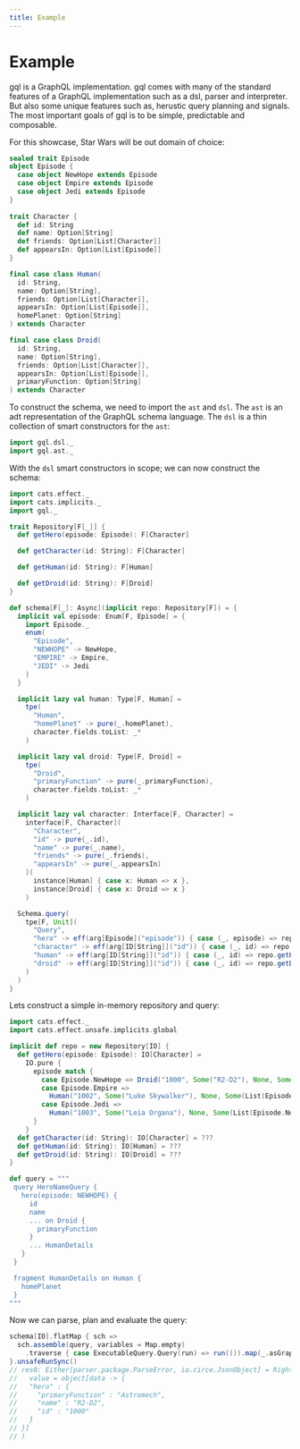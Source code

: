 ```yaml
---
title: Example
---
```


# Example
gql is a GraphQL implementation.
gql comes with many of the standard features of a GraphQL implementation such as a dsl, parser and interpreter.
But also some unique features such as, herustic query planning and signals.
The most important goals of gql is to be simple, predictable and composable.

For this showcase, Star Wars will be out domain of choice:
```scala
sealed trait Episode
object Episode {
  case object NewHope extends Episode
  case object Empire extends Episode
  case object Jedi extends Episode
}
  
trait Character {
  def id: String
  def name: Option[String]
  def friends: Option[List[Character]]
  def appearsIn: Option[List[Episode]]
}

final case class Human(
  id: String,
  name: Option[String],
  friends: Option[List[Character]],
  appearsIn: Option[List[Episode]],
  homePlanet: Option[String]
) extends Character

final case class Droid(
  id: String,
  name: Option[String],
  friends: Option[List[Character]],
  appearsIn: Option[List[Episode]],
  primaryFunction: Option[String]
) extends Character
```

To construct the schema, we need to import the `ast` and `dsl`.
The `ast` is an adt representation of the GraphQL schema language.
The `dsl` is a thin collection of smart constructors for the `ast`:
```scala
import gql.dsl._
import gql.ast._
```

With the `dsl` smart constructors in scope; we can now construct the schema:
```scala
import cats.effect._
import cats.implicits._
import gql._

trait Repository[F[_]] {
  def getHero(episode: Episode): F[Character]

  def getCharacter(id: String): F[Character]

  def getHuman(id: String): F[Human]

  def getDroid(id: String): F[Droid]
}

def schema[F[_]: Async](implicit repo: Repository[F]) = {
  implicit val episode: Enum[F, Episode] = {
    import Episode._
    enum(
      "Episode",
      "NEWHOPE" -> NewHope,
      "EMPIRE" -> Empire,
      "JEDI" -> Jedi
    )
  }

  implicit lazy val human: Type[F, Human] =
    tpe(
      "Human",
      "homePlanet" -> pure(_.homePlanet),
      character.fields.toList: _*
    )

  implicit lazy val droid: Type[F, Droid] =
    tpe(
      "Droid",
      "primaryFunction" -> pure(_.primaryFunction),
      character.fields.toList: _*
    )

  implicit lazy val character: Interface[F, Character] =
    interface[F, Character](
      "Character",
      "id" -> pure(_.id),
      "name" -> pure(_.name),
      "friends" -> pure(_.friends),
      "appearsIn" -> pure(_.appearsIn)
    )(
      instance[Human] { case x: Human => x },
      instance[Droid] { case x: Droid => x }
    )

  Schema.query(
    tpe[F, Unit](
      "Query",
      "hero" -> eff(arg[Episode]("episode")) { case (_, episode) => repo.getHero(episode) },
      "character" -> eff(arg[ID[String]]("id")) { case (_, id) => repo.getCharacter(id.value) },
      "human" -> eff(arg[ID[String]]("id")) { case (_, id) => repo.getHuman(id.value) },
      "droid" -> eff(arg[ID[String]]("id")) { case (_, id) => repo.getDroid(id.value) }
    )
  )
}
```

Lets construct a simple in-memory repository and query:
```scala
import cats.effect._
import cats.effect.unsafe.implicits.global

implicit def repo = new Repository[IO] {
  def getHero(episode: Episode): IO[Character] =
    IO.pure {
      episode match {
        case Episode.NewHope => Droid("1000", Some("R2-D2"), None, Some(List(Episode.NewHope)), Some("Astromech"))
        case Episode.Empire =>
          Human("1002", Some("Luke Skywalker"), None, Some(List(Episode.NewHope, Episode.Empire, Episode.Jedi)), Some("Tatooine"))
        case Episode.Jedi =>
          Human("1003", Some("Leia Organa"), None, Some(List(Episode.NewHope, Episode.Empire, Episode.Jedi)), Some("Alderaan"))
      }
    }
  def getCharacter(id: String): IO[Character] = ???
  def getHuman(id: String): IO[Human] = ???
  def getDroid(id: String): IO[Droid] = ???
}

def query = """
 query HeroNameQuery {
   hero(episode: NEWHOPE) {
     id
     name
     ... on Droid {
       primaryFunction
     }
     ... HumanDetails
   }
 }

 fragment HumanDetails on Human {
   homePlanet
 }
"""
```

Now we can parse, plan and evaluate the query:
```scala
schema[IO].flatMap { sch =>
  sch.assemble(query, variables = Map.empty)
    .traverse { case ExecutableQuery.Query(run) => run(()).map(_.asGraphQL) }
}.unsafeRunSync()
// res0: Either[parser.package.ParseError, io.circe.JsonObject] = Right(
//   value = object[data -> {
//   "hero" : {
//     "primaryFunction" : "Astromech",
//     "name" : "R2-D2",
//     "id" : "1000"
//   }
// }]
// )
```
